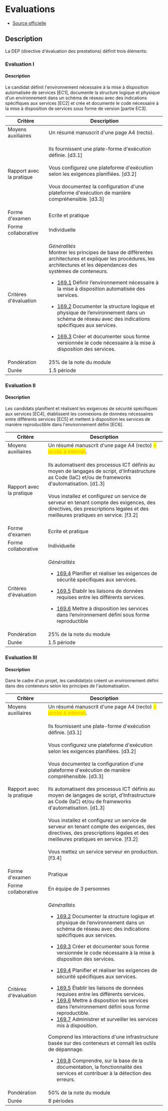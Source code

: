 # Evaluations

* [Source officielle](https://www.modulbaukasten.ch/module/169/1/de-DE?title=Services-mit-Containern-bereitstellen\&lbv=1)

## Description

La DEP (directive d'évaluation des prestations)  définit trois éléments:

### Evaluation I

#### Description

Le candidat définit l'environnement nécessaire à la mise à disposition automatisée de services \[EC1], documente la structure logique et physique d'un environnement dans un schéma de réseau avec des indications spécifiques aux services \[EC2] et crée et documente le code nécessaire à la mise à disposition de services sous forme de version \[partie EC3].

| Critère                  | Description                                                                                                                                                                                                                                                                                                                                                                                                                                                                                                                                                                                                                                                                                                                                                                                             |
| ------------------------ | ------------------------------------------------------------------------------------------------------------------------------------------------------------------------------------------------------------------------------------------------------------------------------------------------------------------------------------------------------------------------------------------------------------------------------------------------------------------------------------------------------------------------------------------------------------------------------------------------------------------------------------------------------------------------------------------------------------------------------------------------------------------------------------------------------- |
| Moyens auxiliaires       | Un résumé manuscrit d'une page A4 (recto).                                                                                                                                                                                                                                                                                                                                                                                                                                                                                                                                                                                                                                                                                                                                                              |
| Rapport avec la pratique | <p>Ils fournissent une plate-forme d'exécution définie. [d3.1] <br><br>Vous configurez une plateforme d'exécution selon les exigences planifiées. [d3.2] <br><br>Vous documentez la configuration d'une plateforme d'exécution de manière compréhensible. [d3.3]</p>                                                                                                                                                                                                                                                                                                                                                                                                                                                                                                                                    |
| Forme d'examen           | Ecrite et pratique                                                                                                                                                                                                                                                                                                                                                                                                                                                                                                                                                                                                                                                                                                                                                                                      |
| Forme collaborative      | Individuelle                                                                                                                                                                                                                                                                                                                                                                                                                                                                                                                                                                                                                                                                                                                                                                                            |
| Critères d'évaluation    | <p>*Généralités*<br>Montrer les principes de base de différentes architectures et expliquer les procédures, les architectures et les dépendances des systèmes de conteneurs.<br></p><ul><li><a href="https://www.modulbaukasten.ch/module/169/1/fr-FR#169.1">169.1</a> Définir l’environnement nécessaire à la mise à disposition automatisée des services.</li></ul><ul><li><a href="https://www.modulbaukasten.ch/module/169/1/fr-FR#169.2">169.2</a> Documenter la structure logique et physique de l’environnement dans un schéma de réseau avec des indications spécifiques aux services.</li></ul><ul><li><a href="https://www.modulbaukasten.ch/module/169/1/fr-FR#169.3">169.3</a> Créer et documenter sous forme versionnée le code nécessaire à la mise à disposition des services.</li></ul> |
| Pondération              | 25% de la note du module                                                                                                                                                                                                                                                                                                                                                                                                                                                                                                                                                                                                                                                                                                                                                                                |
| Durée                    | 1.5 période                                                                                                                                                                                                                                                                                                                                                                                                                                                                                                                                                                                                                                                                                                                                                                                             |

### Evaluation II

#### Description

Les candidats planifient et réalisent les exigences de sécurité spécifiques aux services \[EC4], établissent les connexions de données nécessaires entre différents services \[EC5] et mettent à disposition les services de manière reproductible dans l'environnement défini \[EC6].

| Critère                  | Description                                                                                                                                                                                                                                                                                                                                                                                                                                                                                                                                           |
| ------------------------ | ----------------------------------------------------------------------------------------------------------------------------------------------------------------------------------------------------------------------------------------------------------------------------------------------------------------------------------------------------------------------------------------------------------------------------------------------------------------------------------------------------------------------------------------------------- |
| Moyens auxiliaires       | Un résumé manuscrit d'une page A4 (recto) <mark style="color:orange;">+ accès à internet</mark>.                                                                                                                                                                                                                                                                                                                                                                                                                                                      |
| Rapport avec la pratique | <p>Ils automatisent des processus ICT définis au moyen de langages de script, d'Infrastructure as Code (IaC) et/ou de frameworks d'automatisation. [d1.3] <br><br>Vous installez et configurez un service de serveur en tenant compte des exigences, des directives, des prescriptions légales et des meilleures pratiques en service. [f3.2]</p>                                                                                                                                                                                                     |
| Forme d'examen           | Ecrite et pratique                                                                                                                                                                                                                                                                                                                                                                                                                                                                                                                                    |
| Forme collaborative      | Individuelle                                                                                                                                                                                                                                                                                                                                                                                                                                                                                                                                          |
| Critères d'évaluation    | <p>*Généralités*<br></p><ul><li><a href="https://www.modulbaukasten.ch/module/169/1/fr-FR#169.4">169.4</a> Planifier et réaliser les exigences de sécurité spécifiques aux services.</li></ul><ul><li><a href="https://www.modulbaukasten.ch/module/169/1/fr-FR#169.5">169.5</a> Établir les liaisons de données requises entre les différents services.</li></ul><ul><li><a href="https://www.modulbaukasten.ch/module/169/1/fr-FR#169.6">169.6</a> Mettre à disposition les services dans l’environnement défini sous forme reproductible</li></ul> |
| Pondération              | 25% de la note du module                                                                                                                                                                                                                                                                                                                                                                                                                                                                                                                              |
| Durée                    | 1.5 période                                                                                                                                                                                                                                                                                                                                                                                                                                                                                                                                           |

### Evaluation III

#### Description

Dans le cadre d'un projet, les candidat(e)s créent un environnement défini dans des conteneurs selon les principes de l'automatisation.

| Critère                  | Description                                                                                                                                                                                                                                                                                                                                                                                                                                                                                                                                                                                                                                                                                                                                                                                                                                                                                                                                                                                                                                                                                                                                                                                                                                                                                                                                                                                                                                                                  |
| ------------------------ | ---------------------------------------------------------------------------------------------------------------------------------------------------------------------------------------------------------------------------------------------------------------------------------------------------------------------------------------------------------------------------------------------------------------------------------------------------------------------------------------------------------------------------------------------------------------------------------------------------------------------------------------------------------------------------------------------------------------------------------------------------------------------------------------------------------------------------------------------------------------------------------------------------------------------------------------------------------------------------------------------------------------------------------------------------------------------------------------------------------------------------------------------------------------------------------------------------------------------------------------------------------------------------------------------------------------------------------------------------------------------------------------------------------------------------------------------------------------------------- |
| Moyens auxiliaires       | Un résumé manuscrit d'une page A4 (recto) <mark style="color:orange;">+ accès à internet</mark>.                                                                                                                                                                                                                                                                                                                                                                                                                                                                                                                                                                                                                                                                                                                                                                                                                                                                                                                                                                                                                                                                                                                                                                                                                                                                                                                                                                             |
| Rapport avec la pratique | <p>Ils fournissent une plate-forme d'exécution définie. [d3.1] <br><br>Vous configurez une plateforme d'exécution selon les exigences planifiées. [d3.2] <br><br>Vous documentez la configuration d'une plateforme d'exécution de manière compréhensible. [d3.3] <br><br>Ils automatisent des processus ICT définis au moyen de langages de script, d'Infrastructure as Code (IaC) et/ou de frameworks d'automatisation. [d1.3] <br><br>Vous installez et configurez un service de serveur en tenant compte des exigences, des directives, des prescriptions légales et des meilleures pratiques en service. [f3.2] <br><br>Vous mettez un service serveur en production. [f3.4]</p>                                                                                                                                                                                                                                                                                                                                                                                                                                                                                                                                                                                                                                                                                                                                                                                         |
| Forme d'examen           | Pratique                                                                                                                                                                                                                                                                                                                                                                                                                                                                                                                                                                                                                                                                                                                                                                                                                                                                                                                                                                                                                                                                                                                                                                                                                                                                                                                                                                                                                                                                     |
| Forme collaborative      | En équipe de 3 personnes                                                                                                                                                                                                                                                                                                                                                                                                                                                                                                                                                                                                                                                                                                                                                                                                                                                                                                                                                                                                                                                                                                                                                                                                                                                                                                                                                                                                                                                     |
| Critères d'évaluation    | <p>*Généralités*<br></p><ul><li><a href="https://www.modulbaukasten.ch/module/169/1/fr-FR#169.2">169.2</a> Documenter la structure logique et physique de l’environnement dans un schéma de réseau avec des indications spécifiques aux services.</li></ul><ul><li><a href="https://www.modulbaukasten.ch/module/169/1/fr-FR#169.3">169.3</a> Créer et documenter sous forme versionnée le code nécessaire à la mise à disposition des services.</li></ul><ul><li><a href="https://www.modulbaukasten.ch/module/169/1/fr-FR#169.4">169.4</a> Planifier et réaliser les exigences de sécurité spécifiques aux services.</li></ul><ul><li><a href="https://www.modulbaukasten.ch/module/169/1/fr-FR#169.5">169.5</a> Établir les liaisons de données requises entre les différents services.<br></li><li><a href="https://www.modulbaukasten.ch/module/169/1/fr-FR#169.6">169.6</a> Mettre à disposition les services dans l’environnement défini sous forme reproductible.<br></li><li><a href="https://www.modulbaukasten.ch/module/169/1/fr-FR#169.7">169.7</a> Administrer et surveiller les services mis à disposition.</li></ul><p>Comprend les interactions d'une infrastructure basée sur des conteneurs et connaît les outils de dépannage.<br></p><ul><li><a href="https://www.modulbaukasten.ch/module/169/1/fr-FR#169.8">169.8</a> Comprendre, sur la base de la documentation, la fonctionnalité des services et contribuer à la détection des erreurs.</li></ul> |
| Pondération              | 50% de la note du module                                                                                                                                                                                                                                                                                                                                                                                                                                                                                                                                                                                                                                                                                                                                                                                                                                                                                                                                                                                                                                                                                                                                                                                                                                                                                                                                                                                                                                                     |
| Durée                    | 8 périodes                                                                                                                                                                                                                                                                                                                                                                                                                                                                                                                                                                                                                                                                                                                                                                                                                                                                                                                                                                                                                                                                                                                                                                                                                                                                                                                                                                                                                                                                   |



